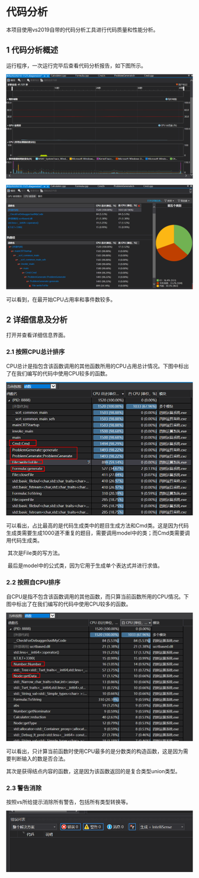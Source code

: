 # 代码分析

本项目使用vs2019自带的代码分析工具进行代码质量和性能分析。

## 1 代码分析概述

运行程序，一次运行完毕后查看代码分析报告，如下图所示。

![代码分析概览1](img/代码分析概览1.png)

![代码分析概览2](img/代码分析概览2.png)

可以看到，在最开始CPU占用率和事件数较多。

## 2 详细信息及分析

打开并查看详细信息界面。

### 2.1 按照CPU总计排序

CPU总计是指包含该函数调用的其他函数所用的CPU占用总计情况。下图中标出了在我们编写的代码中使用CPU较多的函数。

![CPU总计](img/CPU总计.png)

​	可以看出，占比最高的是代码生成类中的题目生成方法和Cmd类。这是因为代码生成类需要生成1000道不重复的题目，需要调用model中的类；而Cmd类需要调用代码生成类。

​	其次是File类的写方法。

​	最后是model中的公式类，因为它用于生成单个表达式并进行求值。

### 2.2 按照自CPU排序

自CPU是指不包含该函数调用的其他函数，而只算当前函数所用的CPU情况。下图中标出了在我们编写的代码中使用CPU较多的函数。

![自CPU](img/自CPU.png)

​	可以看出，只计算当前函数时使用CPU最多的是分数类的构造函数，这是因为需要判断输入的数是否合法。

​	其次是获得结点内容的函数，这是因为该函数返回的是复合类型union类型。

### 2.3 警告消除

按照vs所给提示消除所有警告，包括所有类型转换等。

![247bcf403944c2640a86f6c667f967f](img/消除警告.png)
